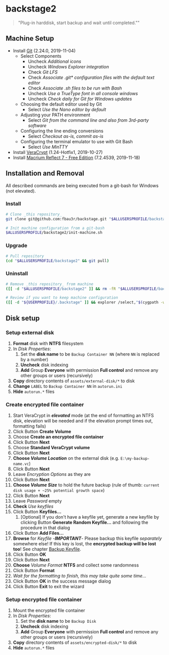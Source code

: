# backstage2

> "Plug-in harddisk, start backup and wait until completed.""



## Machine Setup

- Install [Git](https://git-scm.com/downloads) (2.24.0, 2019-11-04)
    - Select Components
        - Uncheck _Additional icons_
        - Uncheck _Windows Explorer integration_
        - Check _Git LFS_
        - Check _Associate .git* configuration files with the default text editor_
        - Check _Associate .sh files to be run with Bash_
        - Uncheck _Use a TrueType font in all console windows_
        - Uncheck _Check daily for Git for Windows updates_
    - Choosing the default editor used by Git
        - Select _Use the Nano editor by default_
    - Adjusting your PATH environment
        - Select _Git from the command line and also from 3rd-party software_
    - Configuring the line ending conversions
        - Select _Checkout as-is, commit as-is_
    - Configuring the terminal emulator to use with Git Bash
        - Select _Use MinTTY_
- Install [VeraCrypt](https://www.veracrypt.fr/en/Downloads.html) (1.24-Hotfix1, 2019-10-27)
- Install [Macrium Reflect 7 - Free Edition](https://www.macrium.com/reflectfree) (7.2.4539, 2019-11-18)



## Installation and Removal

All described commands are being executed from a git-bash for Windows (not elevated).

### Install

```bash
# Clone _this repository_
git clone git@github.com:fbau3r/backstage.git "$ALLUSERSPROFILE/backstage2"

# Init machine configuration from a git-bash
$ALLUSERSPROFILE/backstage2/init-machine.sh
```

### Upgrade

```bash
# Pull repository
(cd "$ALLUSERSPROFILE/backstage2" && git pull)
```

### Uninstall

```bash
# Remove _this repository_ from machine
([[ -d "$ALLUSERSPROFILE/backstage2" ]] && rm -fR "$ALLUSERSPROFILE/backstage2")

# Review if you want to keep machine configuration
([[ -d "${USERPROFILE}/.backstage" ]] && explorer /select,"$(cygpath -w "${USERPROFILE}/.backstage")")
```



## Disk setup

### Setup external disk

1. **Format** disk with **NTFS** filesystem
1. In _Disk Properties_:
    1. Set the **disk name** to be `Backup Container NN`
        (where `NN` is replaced by a number)
    1. **Uncheck** disk indexing
    1. **Add** Group **Everyone** with permission **Full control** and remove any other groups or users (recursively)
1. **Copy** directory contents of `assets/external-disk/*` to disk
1. **Change** `LABEL` to `Backup Container NN` in `autorun.ini`
1. **Hide** `autorun.*` files

### Create encrypted file container

1. Start VeraCrypt in _**elevated**_ mode
    (at the end of formatting an NTFS disk, elevation will be needed and if the elevation prompt times out, formatting fails)
1. Click Button **Create Volume**
1. Choose **Create an encrypted file container**
1. Click Button **Next**
1. Choose **Standard VeraCrypt volume**
1. Click Button **Next**
1. **Choose _Volume Location_** on the external disk
    (e.g. `E:\my-backup-name.vc`)
1. Click Button **Next**
1. Leave _Encryption Options_ as they are
1. Click Button **Next**
1. **Choose _Volume Size_** to hold the future backup
    (rule of thumb: `current disk usage + ~25% potential growth space`)
1. Click Button **Next**
1. Leave _Password_ empty
1. **Check** _Use keyfiles_
1. Click Button **Keyfiles...**
    1. [Optional] If you don't have a keyfile yet, generate a new keyfile by clicking Button **Generate Random Keyfile...** and following the procedure in that dialog
1. Click Button **Add Files...**
1. **Browse** for _Keyfile_
    -_**IMPORTANT**_- Please backup this keyfile _separately_ somewhere else! If this key is lost, the **encrypted backup will be lost too**! See chapter [Backup Keyfile](#backup-keyfile).
1. Click Button **OK**
1. Click Button **Next**
1. **Choose** _Volume Format_ **NTFS** and collect some randomness
1. Click Button **Format**
1. _Wait for the formatting to finish, this may take quite some time..._
1. Click Button **OK** in the success message dialog
1. Click Button **Exit** to exit the wizard

### Setup encrypted file container

1. Mount the encrypted file container
1. In _Disk Properties_:
    1. Set the **disk name** to be `Backup Disk`
    1. **Uncheck** disk indexing
    1. **Add** Group **Everyone** with permission **Full control** and remove any other groups or users (recursively)
1. **Copy** directory contents of `assets/encrypted-disk/*` to disk
1. **Hide** `autorun.*` files
